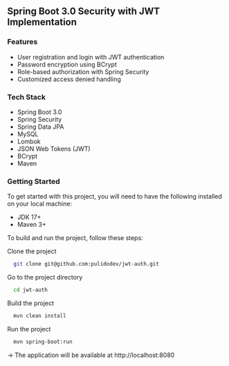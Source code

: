 ## Spring Boot 3.0 Security with JWT Implementation

### Features

- User registration and login with JWT authentication
- Password encryption using BCrypt
- Role-based authorization with Spring Security
- Customized access denied handling

### Tech Stack

- Spring Boot 3.0
- Spring Security
- Spring Data JPA
- MySQL
- Lombok
- JSON Web Tokens (JWT)
- BCrypt
- Maven

### Getting Started

To get started with this project, you will need to have the following installed on your local machine:

- JDK 17+
- Maven 3+

To build and run the project, follow these steps:

Clone the project

```bash
  git clone git@github.com:pulidodev/jwt-auth.git
```

Go to the project directory

```bash
  cd jwt-auth
```

Build the project

```bash
  mvn clean install
```

Run the project

```bash
  mvn spring-boot:run
```

-> The application will be available at http://localhost:8080
